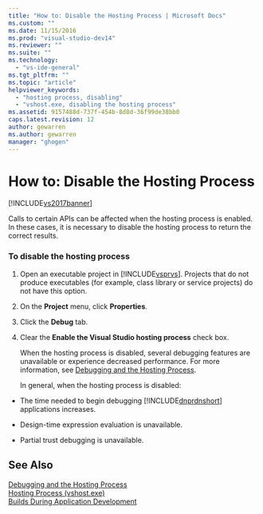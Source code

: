 ```yaml
---
title: "How to: Disable the Hosting Process | Microsoft Docs"
ms.custom: ""
ms.date: 11/15/2016
ms.prod: "visual-studio-dev14"
ms.reviewer: ""
ms.suite: ""
ms.technology: 
  - "vs-ide-general"
ms.tgt_pltfrm: ""
ms.topic: "article"
helpviewer_keywords: 
  - "hosting process, disabling"
  - "vshost.exe, disabling the hosting process"
ms.assetid: 9157488d-737f-454b-8d8d-36f99de38bb0
caps.latest.revision: 12
author: gewarren
ms.author: gewarren
manager: "ghogen"
---
```

# How to: Disable the Hosting Process
[!INCLUDE[vs2017banner](../includes/vs2017banner.md)]

Calls to certain APIs can be affected when the hosting process is enabled. In these cases, it is necessary to disable the hosting process to return the correct results.  
  
### To disable the hosting process  
  
1. Open an executable project in [!INCLUDE[vsprvs](../includes/vsprvs-md.md)]. Projects that do not produce executables (for example, class library or service projects) do not have this option.  
  
2. On the **Project** menu, click **Properties**.  
  
3. Click the **Debug** tab.  
  
4. Clear the **Enable the Visual Studio hosting process** check box.  
  
   When the hosting process is disabled, several debugging features are unavailable or experience decreased performance. For more information, see [Debugging and the Hosting Process](../debugger/debugging-and-the-hosting-process.md).  
  
   In general, when the hosting process is disabled:  
  
-   The time needed to begin debugging [!INCLUDE[dnprdnshort](../includes/dnprdnshort-md.md)] applications increases.  
  
-   Design-time expression evaluation is unavailable.  
  
-   Partial trust debugging is unavailable.  
  
## See Also  
 [Debugging and the Hosting Process](../debugger/debugging-and-the-hosting-process.md)   
 [Hosting Process (vshost.exe)](../ide/hosting-process-vshost-exe.md)   
 [Builds During Application Development](http://msdn.microsoft.com/c9497d62-3b7b-4449-88e8-cf27acc9efe6)
